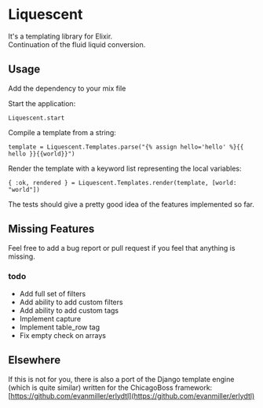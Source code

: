 # Liquescent

It's a templating library for Elixir.  
Continuation of the fluid liquid conversion. 

## Usage
Add the dependency to your mix file

Start the application:

`Liquescent.start`

Compile a template from a string:

`template = Liquescent.Templates.parse("{% assign hello='hello' %}{{ hello }}{{world}}")`

Render the template with a keyword list representing the local variables:

`{ :ok, rendered } = Liquescent.Templates.render(template, [world: "world"])`

The tests should give a pretty good idea of the features implemented so far.

## Missing Features

Feel free to add a bug report or pull request if you feel that anything is missing.

### todo

* Add full set of filters
* Add ability to add custom filters
* Add ability to add custom tags
* Implement capture
* Implement table_row tag
* Fix empty check on arrays

## Elsewhere

If this is not for you, there is also a port of the Django template engine (which is quite similar) written for the ChicagoBoss framework: [https://github.com/evanmiller/erlydtl](https://github.com/evanmiller/erlydtl)
